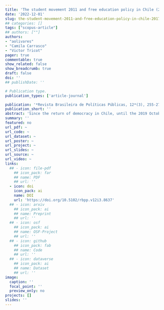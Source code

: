 ```yaml
---
title: 'The student movement 2011 and free education policy in Chile (2017)'
date: '2022-12-01'
slug: the-student-movement-2011-and-free-education-policy-in-chile-2017
## categories: []
tags: ["scopus-article"]
## authors: [""]
authors:
- "aolivares"
- "Camila Carrasco"
- "Victor Tricot"
pager: true
commentable: true
show_related: false
show_breadcrumb: true
draft: false
doi: ''
## publishDate: ''

# Publication type.
publication_types: ['article-journal']

publication: '*Revista Brasileira de Políticas Públicas, 12*(3), 255-273.'
publication_short: ''
abstract: 'Since the return of democracy in Chile, until the 2019 October revolt, the most important and massive mobilizations had been related to the student movement. From the streets students pressured the political system for changes in the education policies, as well as attempting to be part of its formulation. This article analyzes how the 2011 student movement in Chile had an impact on the political system and the resulting free education policy. We argue that the movement actors have the capacity to adapt to the institutional context, however, this level of adaptation was not enough to comply with the demands of the movement. The analysis was developed through a qualitative strategy in which secondary sources were studied until saturation points were found, which were subsequently validated with interviews with key informants. The interviewees were actors who from various positions participated in the different stages of the process of creating public policy. A group of interviewees were presidents, vice presidents or general secretaries of student federations between 2011 and 2015. Authorities who played a role in promoting the reform (a minister and three professionals from the Ministry of Education of Chile), a deputy (former president of a student federation) as well as a senator were interviewed as well.'
summary: ''
featured: no
url_pdf: ~
url_code: ~
url_dataset: ~
url_poster: ~
url_project: ~
url_slides: ~
url_source: ~
url_video: ~
links:
  ## - icon: file-pdf
    ## icon_pack: far
    ## name: PDF
    ## url: ''
  - icon: doi
    icon_pack: ai
    name: DOI
    url: 'https://doi.org/10.5102/rbpp.v12i3.8637'
  ## - icon: arxiv
    ## icon_pack: ai
    ## name: Preprint
    ## url: ''
  ## - icon: osf
    ## icon_pack: ai
    ## name: OSF-Project
    ## url: ''
  ## - icon: github
    ## icon_pack: fab
    ## name: Code
    ## url: ''
  ## - icon: dataverse
    ## icon_pack: ai
    ## name: Dataset
    ## url: ''
image:
  caption: ''
  focal_point: ''
  preview_only: no
projects: []
slides: ''
---
```

